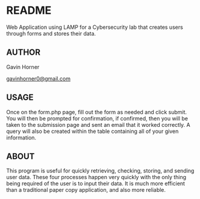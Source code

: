 # README
Web Application using LAMP for a Cybersecurity lab that creates users through forms and stores their data.

## AUTHOR
Gavin Horner

gavinhorner0@gmail.com

## USAGE
Once on the form.php page, fill out the form as needed and click submit. You will then be prompted for confirmation, if confirmed, then you will be taken to the submission page and sent an email that it worked correctly. A query will also be created within the table containing all of your given information. 





## ABOUT
This program is useful for quickly retrieving, checking, storing, and sending user data. These four processes happen very quickly with the only thing being required of the user is to input their data. It is much more efficient than a traditional paper copy application, and also more reliable.
